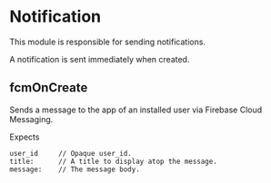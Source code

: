 Notification
============

This module is responsible for sending notifications.

A notification is sent immediately when created.


fcmOnCreate
-----------

Sends a message to the app of an installed user via Firebase Cloud Messaging.

Expects

    user_id     // Opaque user_id.
    title:      // A title to display atop the message.
    message:    // The message body.
